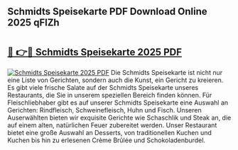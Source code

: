 ## Schmidts Speisekarte PDF Download Online 2025 qFlZh

# <h2><a href="http://gc79yg8.nevu.top/?p=Schmidts+Speisekarte">🔗 👉🔴 Schmidts Speisekarte 2025 PDF</a></h2>

[![Schmidts Speisekarte 2025 PDF](https://i.imgur.com/dBaPXMq.png)](http://gc79yg8.nevu.top/?p=Schmidts+Speisekarte)
Die Schmidts Speisekarte ist nicht nur eine Liste von Gerichten, sondern auch die Kunst, ein Gericht zu kreieren. Es gibt viele frische Salate auf der Schmidts Speisekarte unseres Restaurants, die Sie in unserem speziellen Bereich finden können. Für Fleischliebhaber gibt es auf unserer Schmidts Speisekarte eine Auswahl an Gerichten: Rindfleisch, Schweinefleisch, Huhn und Fisch. Unseren Auserwählten bieten wir exquisite Gerichte wie Schaschlik und Steak an, die auf einem alten, natürlichen Feuer zubereitet werden. Unser Restaurant bietet eine große Auswahl an Desserts, von traditionellen Kuchen und Kuchen bis hin zu erlesenen Crème Brûlée und Schokoladenburdel.
